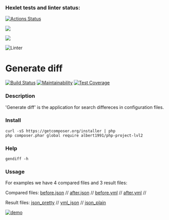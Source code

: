 ### Hexlet tests and linter status:
[![Actions Status](https://github.com/hfdbkmIfrbhpzyjd/php-project-lvl2/workflows/hexlet-check/badge.svg)](https://github.com/hfdbkmIfrbhpzyjd/php-project-lvl2/actions)

<a href="https://codeclimate.com/github/hfdbkmIfrbhpzyjd/php-project-lvl2/maintainability"><img src="https://api.codeclimate.com/v1/badges/d1295c02cd747ea61ef0/maintainability" /></a>

<a href="https://codeclimate.com/github/hfdbkmIfrbhpzyjd/php-project-lvl2/test_coverage"><img src="https://api.codeclimate.com/v1/badges/d1295c02cd747ea61ef0/test_coverage" /></a>

![Linter](https://github.com/hfdbkmIfrbhpzyjd/php-project-lvl2/actions/workflows/Linter.yml/badge.svg)

# Generate diff
[![Build Status](https://travis-ci.org/Gumarov1991/php-project-lvl1.svg?branch=master)](https://travis-ci.org/Gumarov1991/php-project-lvl2)
[![Maintainability](https://api.codeclimate.com/v1/badges/bcde362de2d160e40d48/maintainability)](https://codeclimate.com/github/Gumarov1991/php-project-lvl2/maintainability)
[![Test Coverage](https://api.codeclimate.com/v1/badges/bcde362de2d160e40d48/test_coverage)](https://codeclimate.com/github/Gumarov1991/php-project-lvl2/test_coverage)
### Description
'Generate diff' is the application for search differeces in configuration files.

### Install
```
curl -sS https://getcomposer.org/installer | php
php composer.phar global require albert1991/php-project-lvl2
```
### Help
```
gendiff -h
```
### Ussage

For examples we have 4 сompared files and 3 result files:

Compared files: [before.json](https://github.com/Gumarov1991/php-project-lvl2/blob/master/tests/fixtures/before.json) //
[after.json](https://github.com/Gumarov1991/php-project-lvl2/blob/master/tests/fixtures/after.json) //
[before.yml](https://github.com/Gumarov1991/php-project-lvl2/blob/master/tests/fixtures/before.yml) //
[after.yml](https://github.com/Gumarov1991/php-project-lvl2/blob/master/tests/fixtures/after.yml) //

Result files: [json_pretty](https://github.com/Gumarov1991/php-project-lvl2/blob/master/tests/fixtures/results/json_pretty) //
[yml_json](https://github.com/Gumarov1991/php-project-lvl2/blob/master/tests/fixtures/results/yml_json) //
[json_plain](https://github.com/Gumarov1991/php-project-lvl2/blob/master/tests/fixtures/results/json_plain)

[![demo](https://asciinema.org/a/s8DShmIg3EuBU8zjuNvjKMbGN.svg)](https://asciinema.org/a/s8DShmIg3EuBU8zjuNvjKMbGN?autoplay=1)
